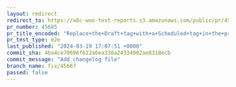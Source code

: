 ```yaml
---
layout: redirect
redirect_to: https://a8c-woo-test-reports.s3.amazonaws.com/public/pr/45685/e2e/index.html
pr_number: 45685
pr_title_encoded: "Replace+the+Draft+tag+with+a+Scheduled+tag+in+the+product+header"
pr_test_type: e2e
last_published: "2024-03-19 17:07:51 +0000"
commit_sha: 4ba4ce70696f622a6ea330a24334902ae8318ecb
commit_message: "Add changelog file"
branch_name: fix/45667
passed: false
---
```

